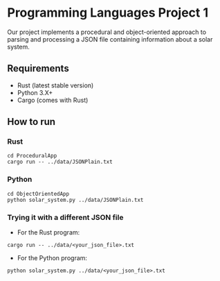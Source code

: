 # Programming Languages Project 1

Our project implements a procedural and object-oriented approach to parsing and processing a JSON file containing information about a solar system.

## Requirements
- Rust (latest stable version)
- Python 3.X+
- Cargo (comes with Rust)

## How to run

### Rust

```
cd ProceduralApp
cargo run -- ../data/JSONPlain.txt
```

### Python
```
cd ObjectOrientedApp
python solar_system.py ../data/JSONPlain.txt
```
### Trying it with a different JSON file
- For the Rust program:
```
cargo run -- ../data/<your_json_file>.txt
```
- For the Python program:
```
python solar_system.py ../data/<your_json_file>.txt
```

